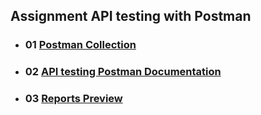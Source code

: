 ## Assignment API testing with Postman

- ### 01 [Postman Collection](https://www.getpostman.com/collections/36418ebe6791fa746576)

- ### 02 [API testing Postman Documentation](https://documenter.getpostman.com/view/21523077/UzBpM6R1)

- ### 03 [Reports Preview](https://github.com/mnomanme/sweet-breakup-sqa/blob/main/02-Assignment-api-test-postamn/collection/reports_01.png)

